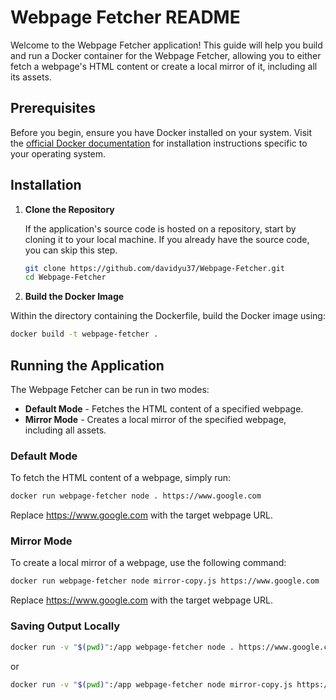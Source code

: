 # Webpage Fetcher README

Welcome to the Webpage Fetcher application! This guide will help you build and run a Docker container for the Webpage Fetcher, allowing you to either fetch a webpage's HTML content or create a local mirror of it, including all its assets.

## Prerequisites

Before you begin, ensure you have Docker installed on your system. Visit the [official Docker documentation](https://docs.docker.com/get-docker/) for installation instructions specific to your operating system.

## Installation

1. **Clone the Repository**

   If the application's source code is hosted on a repository, start by cloning it to your local machine. If you already have the source code, you can skip this step.

   ```bash
   git clone https://github.com/davidyu37/Webpage-Fetcher.git
   cd Webpage-Fetcher
   ```

2. **Build the Docker Image**

Within the directory containing the Dockerfile, build the Docker image using:

```bash
docker build -t webpage-fetcher .
```

## Running the Application

The Webpage Fetcher can be run in two modes:

- **Default Mode** - Fetches the HTML content of a specified webpage.
- **Mirror Mode** - Creates a local mirror of the specified webpage, including all assets.

### Default Mode

To fetch the HTML content of a webpage, simply run:

```bash
docker run webpage-fetcher node . https://www.google.com
```

Replace https://www.google.com with the target webpage URL.

### Mirror Mode

To create a local mirror of a webpage, use the following command:

```bash
docker run webpage-fetcher node mirror-copy.js https://www.google.com
```

Replace https://www.google.com with the target webpage URL.

### Saving Output Locally

```bash
docker run -v "$(pwd)":/app webpage-fetcher node . https://www.google.com
```

or

```bash
docker run -v "$(pwd)":/app webpage-fetcher node mirror-copy.js https://www.google.com
```
